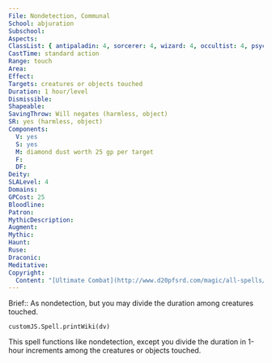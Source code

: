 ```yaml
---
File: Nondetection, Communal
School: abjuration
Subschool: 
Aspects: 
ClassList: { antipaladin: 4, sorcerer: 4, wizard: 4, occultist: 4, psychic: 4, mesmerist: 4 }
CastTime: standard action
Range: touch
Area: 
Effect: 
Targets: creatures or objects touched
Duration: 1 hour/level
Dismissible: 
Shapeable: 
SavingThrow: Will negates (harmless, object)
SR: yes (harmless, object)
Components:
  V: yes
  S: yes
  M: diamond dust worth 25 gp per target
  F: 
  DF: 
Deity: 
SLALevel: 4
Domains: 
GPCost: 25
Bloodline: 
Patron: 
MythicDescription: 
Augment: 
Mythic: 
Haunt: 
Ruse: 
Draconic: 
Meditative: 
Copyright:
  Content: "[Ultimate Combat](http://www.d20pfsrd.com/magic/all-spells/n/nondetection#TOC-Nondetection-Communal)"
---
```

Brief:: As nondetection, but you may divide the duration among creatures touched.

```dataviewjs
customJS.Spell.printWiki(dv)
```

This spell functions like nondetection, except you divide the duration in 1-hour increments among the creatures or objects touched.
